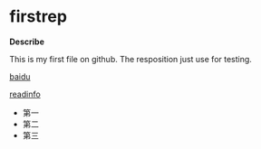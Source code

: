 # firstrep

**Describe**

This is my first file on github. The resposition just use for testing.

<a href="https://www.baidu.com">baidu</a>

[readinfo](/readinfo)
- 第一
- 第二
- 第三
